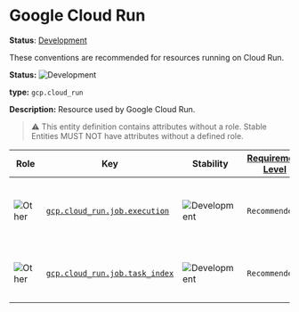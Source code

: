 # Google Cloud Run

**Status**: [Development][DocumentStatus]

These conventions are recommended for resources running on Cloud Run.

<!-- semconv entity.gcp.cloud_run -->
<!-- NOTE: THIS TEXT IS AUTOGENERATED. DO NOT EDIT BY HAND. -->
<!-- see templates/registry/markdown/snippet.md.j2 -->
<!-- prettier-ignore-start -->
<!-- markdownlint-capture -->
<!-- markdownlint-disable -->

**Status:** ![Development](https://img.shields.io/badge/-development-blue)

**type:** `gcp.cloud_run`

**Description:** Resource used by Google Cloud Run.

> :warning: This entity definition contains attributes without a role.
> Stable Entities MUST NOT have attributes without a defined role.

| Role | Key | Stability | [Requirement Level](https://opentelemetry.io/docs/specs/semconv/general/attribute-requirement-level/) | Value Type | Description | Example Values |
|---|---|---|---|---|---|---|
| ![Other](https://img.shields.io/badge/-other-red) | [`gcp.cloud_run.job.execution`](/docs/registry/attributes/gcp.md) | ![Development](https://img.shields.io/badge/-development-blue) | `Recommended` | string | The name of the Cloud Run [execution](https://cloud.google.com/run/docs/managing/job-executions) being run for the Job, as set by the [`CLOUD_RUN_EXECUTION`](https://cloud.google.com/run/docs/container-contract#jobs-env-vars) environment variable. | `job-name-xxxx`; `sample-job-mdw84` |
| ![Other](https://img.shields.io/badge/-other-red) | [`gcp.cloud_run.job.task_index`](/docs/registry/attributes/gcp.md) | ![Development](https://img.shields.io/badge/-development-blue) | `Recommended` | int | The index for a task within an execution as provided by the [`CLOUD_RUN_TASK_INDEX`](https://cloud.google.com/run/docs/container-contract#jobs-env-vars) environment variable. | `0`; `1` |


<!-- markdownlint-restore -->
<!-- prettier-ignore-end -->
<!-- END AUTOGENERATED TEXT -->
<!-- endsemconv -->

[DocumentStatus]: https://opentelemetry.io/docs/specs/otel/document-status
